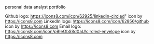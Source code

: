 personal data analyst portfolio

Github logo: https://icons8.com/icon/62925/linkedin-circled" icon by https://icons8.com LinkedIn logo: https://icons8.com/icon/62856/github icon by https://icons8.com Email logo: https://icons8.com/icon/pBIeObS8d0aU/circled-envelope icon by https://icons8.com